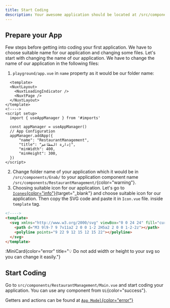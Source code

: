 ```yaml
---
title: Start Coding
description: Your awesome application should be located at /src/components/{AppName}/App.vue. As your first application your {AppName} would be Enab.
---
```



## Prepare your App
Few steps before getting into coding your first application. We have to choose suitable name for our application and changing some files. Let's start with changing the name of our application. We have to change the name of our application in the following files:
1. `playground/app.vue` in `name` property as it would be our folder name:
```html{14-15}
  <template>
  <NuxtLayout>
    <NuxtLoadingIndicator />
    <NuxtPage />
  </NuxtLayout>
</template>
<!---->
<script setup>
  import { useAppManager } from '#imports'

  const appManager = useAppManager()
  // App Configuration
  appManager.addApp({
      "name": "RestaurantManagement",
      "title": "إدارة المطاعم",
      "minWidth": 400,
      "minHeight": 300,
  })
</script>
```
2. Change folder name of your application which it would be in `/src/components/Enab/` to your application component name `/src/components/RestaurantManagement/`{color="warning"}.
3. Choosing suitable icon for our application. Let's go to [`Icones`{color="info"}](https://icones.js.org){target="_blank"} and choose suitable icon for our application. Then copy the SVG code and paste it in `Icon.vue` file. inside `template` tag.
```html
<!---->
<template>
  <svg xmlns="http://www.w3.org/2000/svg" viewBox="0 0 24 24" fill="currentColor" stroke="currentColor" stroke-width="2" stroke-linecap="round" stroke-linejoin="round" class="feather feather-home">
    <path d="M3 9l9-7 9 7v11a2 2 0 0 1-2 2H5a2 2 0 0 1-2-2z"></path>
    <polyline points="9 22 9 12 15 12 15 22"></polyline>
  </svg>
</template>
```
:MiniCard{color="error" title="💡 Do not add width or height to your svg so you can change it easily."}


## Start Coding
Go to `src/components/RestaurantManagement/Main.vue` and start coding your application. You can use any component from `Ui`{color="success"}.

Getters and actions can be found at [`App Model`{color="error"}](https://docs.enab.app/core/models/app)